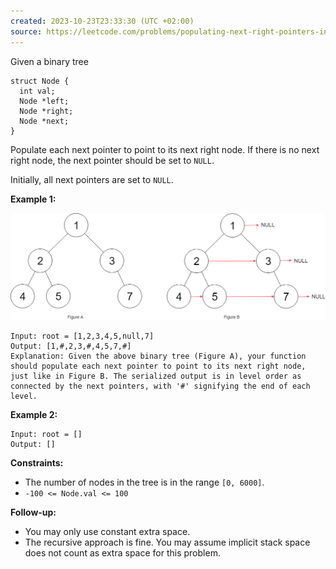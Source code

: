 ```yaml
---
created: 2023-10-23T23:33:30 (UTC +02:00)
source: https://leetcode.com/problems/populating-next-right-pointers-in-each-node-ii/description/?envType=study-plan-v2&envId=top-interview-150
---
```

Given a binary tree

```
struct Node {
  int val;
  Node *left;
  Node *right;
  Node *next;
}

```

Populate each next pointer to point to its next right node. If there is no next right node, the next pointer should be set to `NULL`.

Initially, all next pointers are set to `NULL`.

**Example 1:**

![img.png](img.png)

```
Input: root = [1,2,3,4,5,null,7]
Output: [1,#,2,3,#,4,5,7,#]
Explanation: Given the above binary tree (Figure A), your function should populate each next pointer to point to its next right node, just like in Figure B. The serialized output is in level order as connected by the next pointers, with '#' signifying the end of each level.

```

**Example 2:**

```
Input: root = []
Output: []

```

**Constraints:**

-   The number of nodes in the tree is in the range `[0, 6000]`.
-   `-100 <= Node.val <= 100`

**Follow-up:**

-   You may only use constant extra space.
-   The recursive approach is fine. You may assume implicit stack space does not count as extra space for this problem.
